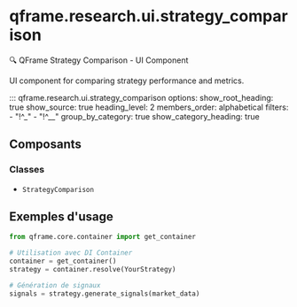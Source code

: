 # qframe.research.ui.strategy_comparison


🔍 QFrame Strategy Comparison - UI Component

UI component for comparing strategy performance and metrics.


::: qframe.research.ui.strategy_comparison
    options:
      show_root_heading: true
      show_source: true
      heading_level: 2
      members_order: alphabetical
      filters:
        - "!^_"
        - "!^__"
      group_by_category: true
      show_category_heading: true

## Composants

### Classes

- `StrategyComparison`

## Exemples d'usage


```python
from qframe.core.container import get_container

# Utilisation avec DI Container
container = get_container()
strategy = container.resolve(YourStrategy)

# Génération de signaux
signals = strategy.generate_signals(market_data)
```
